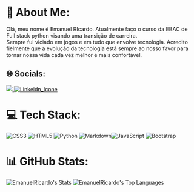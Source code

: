 # 💫 About Me:
Olá, meu nome é Emanuel RIcardo. Atualmente faço o curso da EBAC de Full stack python visando uma transição de carreira. <br>Sempre fui viciado em jogos e em tudo que envolve tecnologia. Acredito fielmente que a evolução da tecnologia está sempre ao nosso favor para tornar nossa vida cada vez melhor e mais confortável. 


## 🌐 Socials:
<div>
    <a href="https://www.instagram.com/emanuelricardop?igsh=MTYzZWo0MXgzd20w" target="_blank">
        <img src="https://img.shields.io/badge/Instagram-E4405F?style=for-the-badge&logo=instagram&logoColor=white" target="_blank">
    </a>
    <a href="www.linkedin.com/in/emanuel-ricardo-68758722a" target="_blank">
        <img src="https://img.shields.io/badge/LinkedIn-0077B5?style=for-the-badge&logo=linkedin&logoColor=white" alt="Linkeidn_Icone" target="_blank">
    </a>
</div>

# 💻 Tech Stack:
![CSS3](https://img.shields.io/badge/css3-%231572B6.svg?style=for-the-badge&logo=css3&logoColor=white) ![HTML5](https://img.shields.io/badge/html5-%23E34F26.svg?style=for-the-badge&logo=html5&logoColor=white) ![Python](https://img.shields.io/badge/python-3670A0?style=for-the-badge&logo=python&logoColor=ffdd54) ![Markdown](https://img.shields.io/badge/markdown-%23000000.svg?style=for-the-badge&logo=markdown&logoColor=white)![JavaScript](https://img.shields.io/badge/JavaScript-F7DF1E?style=for-the-badge&logo=javascript&logoColor=black) ![Bootstrap](https://img.shields.io/badge/Bootstrap-563D7C?style=for-the-badge&logo=bootstrap&logoColor=white)
# 📊 GitHub Stats:
![EmanuelRicardo's Stats](https://github-readme-stats.vercel.app/api?username=EmanuelRicardo&theme=highcontrast&show_icons=true&hide_border=true&count_private=true)
![EmanuelRicardo's Top Languages](https://github-readme-stats.vercel.app/api/top-langs/?username=EmanuelRicardo&theme=highcontrast&show_icons=true&hide_border=true&layout=compact)



<!-- Proudly created with GPRM ( https://gprm.itsvg.in ) -->
